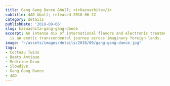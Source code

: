 ```yaml
---
title: Gang Gang Dance &bull; <i>Kazuashita</i>
subtitle: 4AD &bull; released 2018-06-22
category: details
publishDate: '2018-09-06'
slug: kazuashita-gang-gang-dance
excerpt: An intense mix of international flavors and electronic treatments, this album
  is an exotic transcendental journey across imaginary foreign lands.
image: "~/assets/images/details/2018/09/gang-gang-dance.jpg"
tags:
- Cocteau Twins
- Beats Antique
- Medicine Drum
- Slowdive
- Gang Gang Dance
- 4AD
---
```


